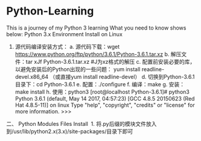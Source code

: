 # Python-Learning
This is a journey of my Python 3 learning
What you need to know shows below:
Python 3.x Environment Install on Linux
  1. 源代码编译安装方式：
	a. 源代码下载：wget https://www.python.org/ftp/python/3.6.1/Python-3.6.1.tar.xz
	b. 解压文件：tar xJf Python-3.6.1.tar.xz  #J为xz格式的解压
	c. 配置前安装必要的库，以避免安装后的Python出现的一些问题：
		yum install readline-devel.x86_64
		（或直接yum install readline-devel）
	d. 切换到Python-3.6.1目录下：cd Python-3.6.1
	e. 配置：./configure
	f. 编译：make
	g. 安装：make install
	h. 使用：python3
	[root@localhost Python-3.6.1]# python3
	Python 3.6.1 (default, May 14 2017, 04:57:23) 
	[GCC 4.8.5 20150623 (Red Hat 4.8.5-11)] on linux
	Type "help", "copyright", "credits" or "license" for more information.
	>>>

二、 Python Modules Files Install
  1. 将.py后缀的模块文件放入到/usr/lib/python2.x(3.x)/site-packages/目录下即可
